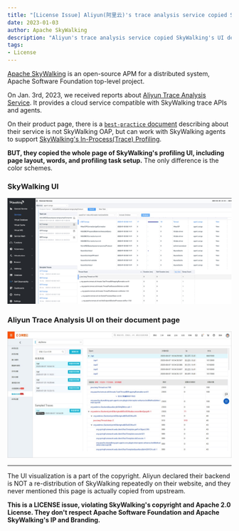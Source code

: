 ```yaml
---
title: "[License Issue] Aliyun(阿里云)'s trace analysis service copied SkyWalking's trace profiling page."
date: 2023-01-03
author: Apache SkyWalking
description: "Aliyun's trace analysis service copied SkyWalking's UI design but declares it as their codes, rather than a fork."
tags:
- License
---
```


[Apache SkyWalking](https://skywalking.apache.org) is an open-source APM for a distributed system, Apache Software Foundation top-level project.

On Jan. 3rd, 2023, we received reports about [Aliyun Trace Analysis Service](https://help.aliyun.com/document_detail/90277.html). It provides a cloud service compatible
with SkyWalking trace APIs and agents. 

On their product page, there is a [`best-practice` document](https://help.aliyun.com/document_detail/178204.html) describing about their service is not SkyWalking OAP, but can work with SkyWalking agents to 
support [SkyWalking's In-Process(Trace) Profiling](https://skywalking.apache.org/docs/main/next/en/concepts-and-designs/profiling/#in-process-profiling).

**BUT, they copied the whole page of SkyWalking's profiling UI, including page layout, words,  and profiling task setup.** The only difference is the color schemes.

### SkyWalking UI
<img src="skywalking.jpeg">

### Aliyun Trace Analysis UI on their document page
<img src="aliyun.jpeg">


___

The UI visualization is a part of the copyright. Aliyun declared their backend is NOT a re-distribution of SkyWalking repeatedly on their website, 
and they never mentioned this page is actually copied from upstream.

**This is a LICENSE issue, violating SkyWalking's copyright and Apache 2.0 License. They don't respect Apache Software Foundation and Apache SkyWalking's IP and Branding.**